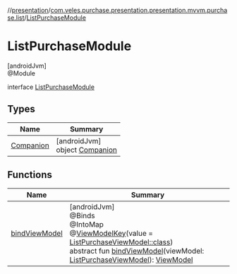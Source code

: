 //[presentation](../../../index.md)/[com.veles.purchase.presentation.presentation.mvvm.purchase.list](../index.md)/[ListPurchaseModule](index.md)

# ListPurchaseModule

[androidJvm]\
@Module

interface [ListPurchaseModule](index.md)

## Types

| Name | Summary |
|---|---|
| [Companion](-companion/index.md) | [androidJvm]<br>object [Companion](-companion/index.md) |

## Functions

| Name | Summary |
|---|---|
| [bindViewModel](bind-view-model.md) | [androidJvm]<br>@Binds<br>@IntoMap<br>@[ViewModelKey](../../com.veles.purchase.presentation.di.annotation.mapkey/-view-model-key/index.md)(value = [ListPurchaseViewModel::class](../-list-purchase-view-model/index.md))<br>abstract fun [bindViewModel](bind-view-model.md)(viewModel: [ListPurchaseViewModel](../-list-purchase-view-model/index.md)): [ViewModel](https://developer.android.com/reference/kotlin/androidx/lifecycle/ViewModel.html) |
